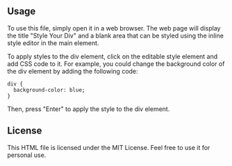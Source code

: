 ## Usage
To use this file, simply open it in a web browser. The web page will display the title "Style Your Div" and a blank area that can be styled using the inline style editor in the main element.

To apply styles to the div element, click on the editable style element and add CSS code to it. For example, you could change the background color of the div element by adding the following code:
```
div {
  background-color: blue;
}
```
Then, press "Enter" to apply the style to the div element.

## License
This HTML file is licensed under the MIT License. Feel free to use it for personal use.
